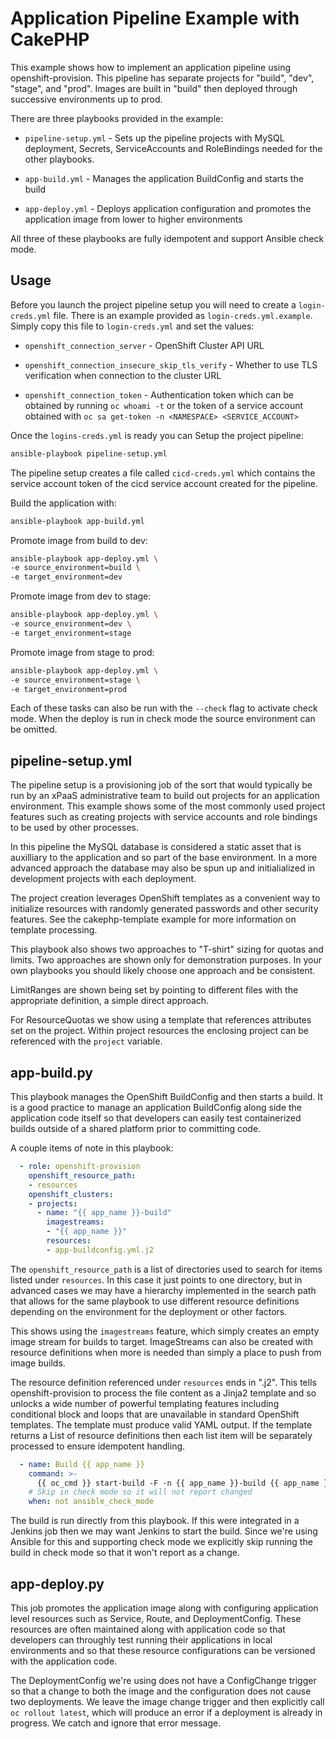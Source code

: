 # Application Pipeline Example with CakePHP

This example shows how to implement an application pipeline using
openshift-provision. This pipeline has separate projects for "build", "dev",
"stage", and "prod". Images are built in "build" then deployed through
successive environments up to prod.

There are three playbooks provided in the example:

* `pipeline-setup.yml` - Sets up the pipeline projects with MySQL deployment,
  Secrets, ServiceAccounts and RoleBindings needed for the other playbooks.

* `app-build.yml` - Manages the application BuildConfig and starts the build

* `app-deploy.yml` - Deploys application configuration and promotes the
  application image from lower to higher environments

All three of these playbooks are fully idempotent and support Ansible check
mode.

## Usage

Before you launch the project pipeline setup you will need to create a
`login-creds.yml` file. There is an example provided as
`login-creds.yml.example`. Simply copy this file to `login-creds.yml` and
set the values:

* `openshift_connection_server` - OpenShift Cluster API URL

* `openshift_connection_insecure_skip_tls_verify` - Whether to use TLS
  verification when connection to the cluster URL

* `openshift_connection_token` - Authentication token which can be obtained by
  running `oc whoami -t` or the token of a service account obtained with
  `oc sa get-token -n <NAMESPACE> <SERVICE_ACCOUNT>`

Once the `logins-creds.yml` is ready you can Setup the project pipeline:

```bash
ansible-playbook pipeline-setup.yml
```

The pipeline setup creates a file called `cicd-creds.yml` which contains the
service account token of the cicd service account created for the pipeline.

Build the application with:

```bash
ansible-playbook app-build.yml
```

Promote image from build to dev:

```bash
ansible-playbook app-deploy.yml \
-e source_environment=build \
-e target_environment=dev
```

Promote image from dev to stage:

```bash
ansible-playbook app-deploy.yml \
-e source_environment=dev \
-e target_environment=stage
```

Promote image from stage to prod:

```bash
ansible-playbook app-deploy.yml \
-e source_environment=stage \
-e target_environment=prod
```

Each of these tasks can also be run with the `--check` flag to activate check
mode. When the deploy is run in check mode the source environment can be
omitted.

## pipeline-setup.yml

The pipeline setup is a provisioning job of the sort that would typically be
run by an xPaaS administrative team to build out projects for an application
environment. This example shows some of the most commonly used project features
such as creating projects with service accounts and role bindings to be used
by other processes.

In this pipeline the MySQL database is considered a static asset that is
auxilliary to the application and so part of the base environment. In a more
advanced approach the database may also be spun up and initialialized in
development projects with each deployment.

The project creation leverages OpenShift templates as a convenient way to
initialize resources with randomly generated passwords and other security
features. See the cakephp-template example for more information on template
processing.

This playbook also shows two approaches to "T-shirt" sizing for quotas and
limits. Two approaches are shown only for demonstration purposes. In your own
playbooks you should likely choose one approach and be consistent.

LimitRanges are shown being set by pointing to different files with the
appropriate definition, a simple direct approach.

For ResourceQuotas we show using a template that references attributes set
on the project. Within project resources the enclosing project can be
referenced with the `project` variable.

## app-build.py

This playbook manages the OpenShift BuildConfig and then starts a build.
It is a good practice to manage an application BuildConfig along side the
application code itself so that developers can easily test containerized
builds outside of a shared platform prior to committing code.

A couple items of note in this playbook:

```yaml
  - role: openshift-provision
    openshift_resource_path:
    - resources
    openshift_clusters:
    - projects:
      - name: "{{ app_name }}-build"
        imagestreams:
        - "{{ app_name }}"
        resources:
        - app-buildconfig.yml.j2
```

The `openshift_resource_path` is a list of directories used to search for items
listed under `resources`. In this case it just points to one directory, but in
advanced cases we may have a hierarchy implemented in the search path that
allows for the same playbook to use different resource definitions depending on
the environment for the deployment or other factors.

This shows using the `imagestreams` feature, which simply creates an empty
image stream for builds to target. ImageStreams can also be created with
resource definitions when more is needed than simply a place to push from
image builds.

The resource definition referenced under `resources` ends in ".j2". This tells
openshift-provision to process the file content as a Jinja2 template and so
unlocks a wide number of powerful templating features including conditional
block and loops that are unavailable in standard OpenShift templates. The
template must produce valid YAML output. If the template returns a List of
resource definitions then each list item will be separately processed to
ensure idempotent handling.

```yaml
  - name: Build {{ app_name }}
    command: >-
      {{ oc_cmd }} start-build -F -n {{ app_name }}-build {{ app_name }}
    # Skip in check mode so it will not report changed
    when: not ansible_check_mode
```

The build is run directly from this playbook. If this were integrated in a
Jenkins job then we may want Jenkins to start the build. Since we're using
Ansible for this and supporting check mode we explicitly skip running the
build in check mode so that it won't report as a change.

## app-deploy.py

This job promotes the application image along with configuring application
level resources such as Service, Route, and DeploymentConfig. These resources
are often maintained along with application code so that developers can
throughly test running their applications in local environments and so that
these resource configurations can be versioned with the application code.

The DeploymentConfig we're using does not have a ConfigChange trigger so that
a change to both the image and the configuration does not cause two
deployments. We leave the image change trigger and then explicitly call
`oc rollout latest`, which will produce an error if a deployment is already
in progress. We catch and ignore that error message.
